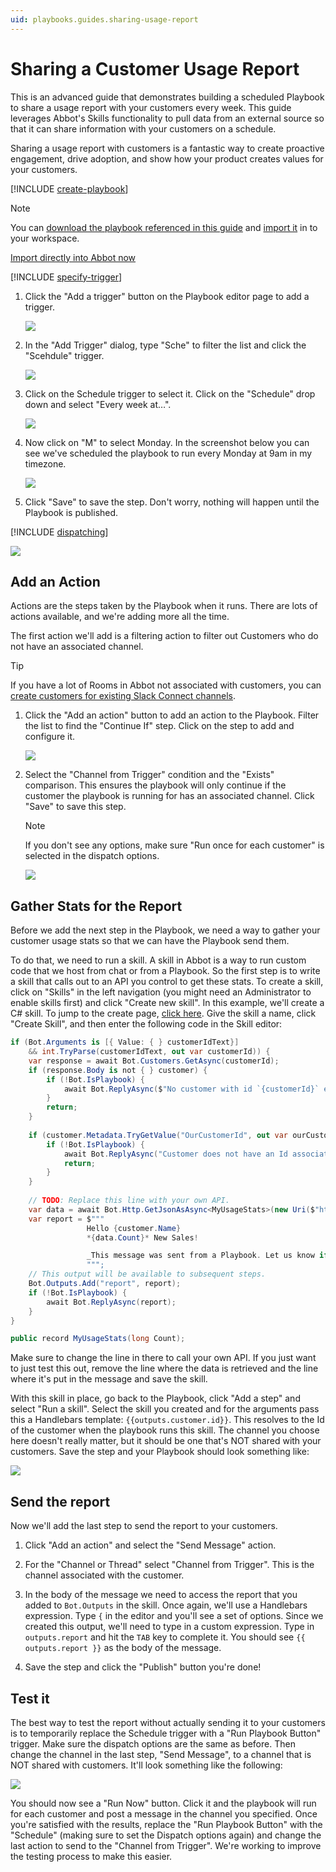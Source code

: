 ```yaml
---
uid: playbooks.guides.sharing-usage-report
---
```


# Sharing a Customer Usage Report

This is an advanced guide that demonstrates building a scheduled Playbook to share a usage report with your customers every week. This guide leverages Abbot's Skills functionality to pull data from an external source so that it can share information with your customers on a schedule.

Sharing a usage report with customers is a fantastic way to create proactive engagement, drive adoption, and show how your product creates values for your customers.

[!INCLUDE [create-playbook](../../../includes/create-playbook.md)]

> [!NOTE]
> You can <a href="/public/playbooks/playbook.customer-usage-report.json" download>download the playbook referenced in this guide</a> and [import it](xref:playbooks.import) in to your workspace.
> <div><a class="btn btn-secondary" href="https://app.ab.bot/playbooks/import#Input.Name=Customer%20Usage%20Report&Input.Description=Send%20a%20weekly%20usage%20report%20to%20every%20subscribed%20customer.&Input.DefinitionUrl=https://docs.ab.bot/public/playbooks/playbook.playbook.customer-usage-report.json" target="_blank"><i class="bi bi-cloud-upload"></i> Import directly into Abbot now</a></div>

[!INCLUDE [specify-trigger](../../../includes/specify-trigger.md)]

1. Click the "Add a trigger" button on the Playbook editor page to add a trigger.

    <img src="/public/images/articles/playbooks.guides.sharing-usage-report/playbook-builder-canvas.png">

2. In the "Add Trigger" dialog, type "Sche" to filter the list and click the "Scehdule" trigger.

    <img src="/public/images/articles/playbooks.guides.sharing-usage-report/add-trigger-panel.png">

3. Click on the Schedule trigger to select it. Click on the "Schedule" drop down and select "Every week at…".

   <img src="/public/images/articles/playbooks.guides.sharing-usage-report/configure-schedule.png">

4. Now click on "M" to select Monday. In the screenshot below you can see we've scheduled the playbook to run every Monday at 9am in my timezone.

    <img src="/public/images/articles/playbooks.guides.sharing-usage-report/configure-schedule-day.png">

5. Click "Save" to save the step. Don't worry, nothing will happen until the Playbook is published.

[!INCLUDE [dispatching](../../../includes/dispatching.md)]

<img src="/public/images/articles/playbooks.guides.sharing-usage-report/dispatching.png">

## Add an Action

Actions are the steps taken by the Playbook when it runs. There are lots of actions available, and we're adding more all the time.

The first action we'll add is a filtering action to filter out Customers who do not have an associated channel.

> [!TIP]
> If you have a lot of Rooms in Abbot not associated with customers, you can [create customers for existing Slack Connect channels](xref:customers.bulk-create).

1. Click the "Add an action" button to add an action to the Playbook. Filter the list to find the "Continue If" step. Click on the step to add and configure it.

    <img src="/public/images/articles/playbooks.guides.sharing-usage-report/continue-if-step.png">

2. Select the "Channel from Trigger" condition and the "Exists" comparison. This ensures the playbook will only continue if the customer the playbook is running for has an associated channel. Click "Save" to save this step.

    > [!NOTE]
    > If you don't see any options, make sure "Run once for each customer" is selected in the dispatch options.

    <img src="/public/images/articles/playbooks.guides.sharing-usage-report/playbook-with-two-steps.png">

## Gather Stats for the Report

Before we add the next step in the Playbook, we need a way to gather your customer usage stats so that we can have the Playbook send them.

To do that, we need to run a skill. A skill in Abbot is a way to run custom code that we host from chat or from a Playbook. So the first step is to write a skill that calls out to an API you control to get these stats. To create a skill, click on "Skills" in the left navigation (you might need an Administrator to enable skills first) and click "Create new skill". In this example, we'll create a C# skill. To jump to the create page, [click here](https://app.ab.bot/skills/create/csharp). Give the skill a name, click "Create Skill", and then enter the following code in the Skill editor:

```csharp
if (Bot.Arguments is [{ Value: { } customerIdText}]
    && int.TryParse(customerIdText, out var customerId)) {
    var response = await Bot.Customers.GetAsync(customerId);
    if (response.Body is not { } customer) {
        if (!Bot.IsPlaybook) {
            await Bot.ReplyAsync($"No customer with id `{customerId}` exists.");
        }
        return;
    }
    
    if (customer.Metadata.TryGetValue("OurCustomerId", out var ourCustomerId)) {
        if (!Bot.IsPlaybook) {
            await Bot.ReplyAsync("Customer does not have an Id associated with usage stats in our system.");
            return;
        }
    }
    
    // TODO: Replace this line with your own API.
    var data = await Bot.Http.GetJsonAsAsync<MyUsageStats>(new Uri($"https://example.com/?customer={ourCustomerId}"));
    var report = $"""
                 Hello {customer.Name}
                 *{data.Count}* New Sales!

                 _This message was sent from a Playbook. Let us know if you’d like to opt out!_
                 """;
    // This output will be available to subsequent steps.
    Bot.Outputs.Add("report", report);
    if (!Bot.IsPlaybook) {
        await Bot.ReplyAsync(report);
    }
}

public record MyUsageStats(long Count);
```

Make sure to change the line in there to call your own API. If you just want to just test this out, remove the line where the data is retrieved and the line where it's put in the message and save the skill.

With this skill in place, go back to the Playbook, click "Add a step" and select "Run a skill". Select the skill you created and for the arguments pass this a Handlebars template: `{{outputs.customer.id}}`. This resolves to the Id of the customer when the playbook runs this skill. The channel you choose here doesn't really matter, but it should be one that's NOT shared with your customers. Save the step and your Playbook should look something like:

<img src="/public/images/articles/playbooks.guides.sharing-usage-report/run-skill-step.png">

## Send the report

Now we'll add the last step to send the report to your customers. 

1. Click "Add an action" and select the "Send Message" action.

2. For the "Channel or Thread" select "Channel from Trigger". This is the channel associated with the customer.

3. In the body of the message we need to access the report that you added to `Bot.Outputs` in the skill. Once again, we'll use a Handlebars expression. Type `{` in the editor and you'll see a set of options. Since we created this output, we'll need to type in a custom expression. Type in `outputs.report` and hit the `TAB` key to complete it. You should see `{{ outputs.report }}` as the body of the message.

4. Save the step and click the "Publish" button you're done!

## Test it

The best way to test the report without actually sending it to your customers is to temporarily replace the Schedule trigger with a "Run Playbook Button" trigger. Make sure the dispatch options are the same as before. Then change the channel in the last step, "Send Message", to a channel that is NOT shared with customers. It'll look something like the following:

<img src="/public/images/articles/playbooks.guides.sharing-usage-report/manual-trigger.png">

You should now see a "Run Now" button. Click it and the playbook will run for each customer and post a message in the channel you specified. Once you're satisfied with the results, replace the "Run Playbook Button" with the "Schedule" (making sure to set the Dispatch options again) and change the last action to send to the "Channel from Trigger". We're working to improve the testing process to make this easier.
